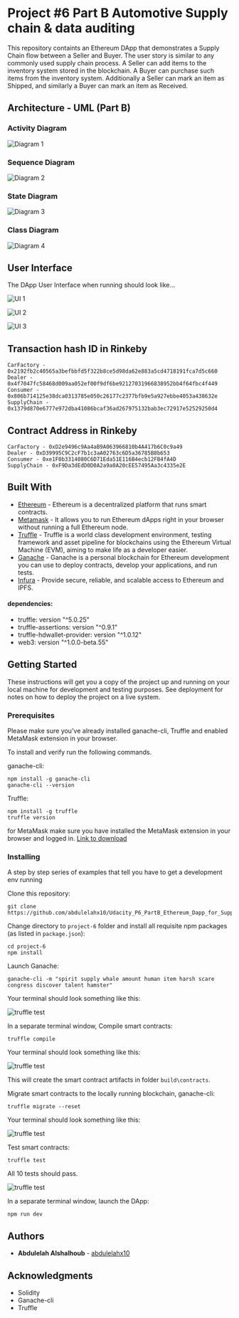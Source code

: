 # Project #6 Part B Automotive Supply chain & data auditing

This repository containts an Ethereum DApp that demonstrates a Supply Chain flow between a Seller and Buyer. The user story is similar to any commonly used supply chain process. A Seller can add items to the inventory system stored in the blockchain. A Buyer can purchase such items from the inventory system. Additionally a Seller can mark an item as Shipped, and similarly a Buyer can mark an item as Received.

## Architecture - UML (Part B)

### Activity Diagram
![Diagram 1](images/Automotive-Supply-Chain-Activity-Diagram.png)

### Sequence Diagram
![Diagram 2](images/Automotive-Supply-Chain-Sequence-Diagram.png)

### State Diagram
![Diagram 3](images/Automotive-Supply-Chain-State-Diagram.png)

### Class Diagram
![Diagram 4](images/Automotive-Supply-Chain-Class-Diagram.png)

## User Interface
The DApp User Interface when running should look like...

![UI 1](images/ui1.png)

![UI 2](images/ui2.png)

![UI 3](images/ui3.png)

## Transaction hash ID in Rinkeby

```
CarFactory - 0x2192fb2c40565a3befbbfd5f322b8ce5d98da62e883a5cd4718191fca7d5c660
Dealer - 0x4f7047fc58468d009aa052ef00f9df6be92127031966838952bb4f64fbc4f449
Consumer - 0x806b714125e38dca0313785e050c26177c2377bfb9e5a927ebbe4053a438632e
SupplyChain - 0x1379d870e6777e972dba41086bcaf36ad267975132bab3ec72917e52529250d4

```

## Contract Address in Rinkeby

```
CarFactory - 0xD2e9496c9Aa4aB9A063966810b4A417b6C0c9a49
Dealer - 0xD39995C9C2cF7b1c3aA02763c6D5a36785B8b653
Consumer - 0xe1F0b3314080C6D71Eda51E116B4ecb12FB4fA4D
SupplyChain - 0xF9Da3dEdD0D0A2a9a0A20cEE57495Aa3c4335e2E
```

## Built With

* [Ethereum](https://www.ethereum.org/) - Ethereum is a decentralized platform that runs smart contracts.
* [Metamask](https://metamask.io/) - It allows you to run Ethereum dApps right in your browser without running a full Ethereum node.
* [Truffle](https://www.trufflesuite.com/truffle) - Truffle is a world class development environment, testing framework and asset pipeline for blockchains using the Ethereum Virtual Machine (EVM), aiming to make life as a developer easier.
* [Ganache](https://www.trufflesuite.com/ganache) - Ganache is a personal blockchain for Ethereum development you can use to deploy contracts, develop your applications, and run tests.
* [Infura](https://infura.io/) - Provide secure, reliable, and scalable access to Ethereum and IPFS. 

#### dependencies:
* truffle: version "^5.0.25"
* truffle-assertions: version "^0.9.1"
* truffle-hdwallet-provider: version "^1.0.12"
* web3: version "^1.0.0-beta.55"

## Getting Started

These instructions will get you a copy of the project up and running on your local machine for development and testing purposes. See deployment for notes on how to deploy the project on a live system.

### Prerequisites

Please make sure you've already installed ganache-cli, Truffle and enabled MetaMask extension in your browser.

To install and verify run the following commands.

ganache-cli:
```
npm install -g ganache-cli
ganache-cli --version
```
Truffle:
```
npm install -g truffle
truffle version
```
for MetaMask make sure you have installed the MetaMask extension in your browser and logged in. [Link to download](https://metamask.io/) 

### Installing

A step by step series of examples that tell you have to get a development env running

Clone this repository:

```
git clone https://github.com/abdulelahx10/Udacity_P6_PartB_Ethereum_Dapp_for_Supply_Chain.git
```

Change directory to ```project-6``` folder and install all requisite npm packages (as listed in ```package.json```):

```
cd project-6
npm install
```

Launch Ganache:

```
ganache-cli -m "spirit supply whale amount human item harsh scare congress discover talent hamster"
```

Your terminal should look something like this:

![truffle test](images/ganache-cli.png)

In a separate terminal window, Compile smart contracts:

```
truffle compile
```

Your terminal should look something like this:

![truffle test](images/truffle_compile.png)

This will create the smart contract artifacts in folder ```build\contracts```.

Migrate smart contracts to the locally running blockchain, ganache-cli:

```
truffle migrate --reset
```

Your terminal should look something like this:

![truffle test](images/truffle_migrate.png)

Test smart contracts:

```
truffle test
```

All 10 tests should pass.

![truffle test](images/truffle_test.png)

In a separate terminal window, launch the DApp:

```
npm run dev
```

## Authors

* **Abdulelah Alshalhoub** - [abdulelahx10](https://github.com/abdulelahx10)

## Acknowledgments

* Solidity
* Ganache-cli
* Truffle